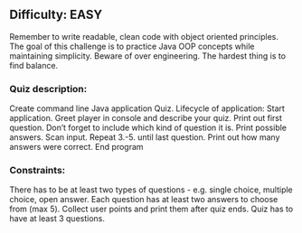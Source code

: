 ## Difficulty: EASY
Remember to write readable, clean code with object oriented principles. The goal of this challenge is to practice Java OOP concepts while maintaining simplicity. Beware of over engineering. The hardest thing is to find balance.

### Quiz description:
Create command line Java application Quiz. Lifecycle of application:
Start application.
Greet player in console and describe your quiz.
Print out first question. Don’t forget to include which kind of question it is.
Print possible answers.
Scan input.
Repeat 3.-5. until last question.
Print out how many answers were correct.
End program

### Constraints:
There has to be at least two types of questions - e.g. single choice, multiple choice, open answer.
Each question has at least two answers to choose from (max 5).
Collect user points and print them after quiz ends.
Quiz has to have at least 3 questions.